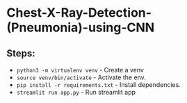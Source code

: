 # Chest-X-Ray-Detection-(Pneumonia)-using-CNN

## Steps:
* `python3 -m virtualenv venv` - Create a venv 
* `source venv/bin/activate` - Activate the env.
* `pip install -r requirements.txt` - Install dependencies.
* `streamlit run app.py` - Run streamlit app
